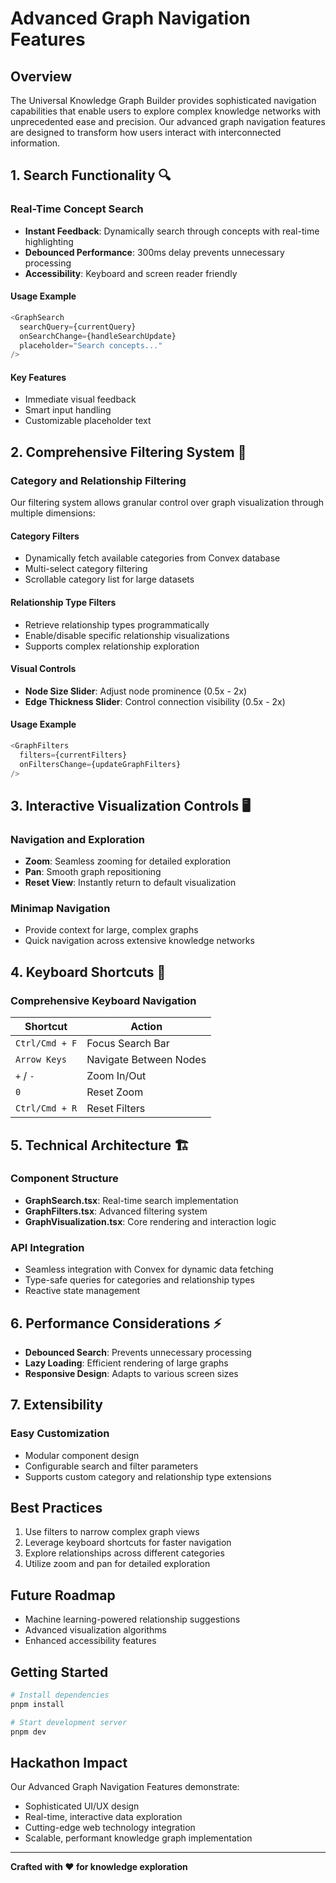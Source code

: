 # Advanced Graph Navigation Features

## Overview

The Universal Knowledge Graph Builder provides sophisticated navigation capabilities that enable users to explore complex knowledge networks with unprecedented ease and precision. Our advanced graph navigation features are designed to transform how users interact with interconnected information.

## 1. Search Functionality 🔍

### Real-Time Concept Search
- **Instant Feedback**: Dynamically search through concepts with real-time highlighting
- **Debounced Performance**: 300ms delay prevents unnecessary processing
- **Accessibility**: Keyboard and screen reader friendly

#### Usage Example
```typescript
<GraphSearch 
  searchQuery={currentQuery}
  onSearchChange={handleSearchUpdate}
  placeholder="Search concepts..."
/>
```

#### Key Features
- Immediate visual feedback
- Smart input handling
- Customizable placeholder text

## 2. Comprehensive Filtering System 🧩

### Category and Relationship Filtering
Our filtering system allows granular control over graph visualization through multiple dimensions:

#### Category Filters
- Dynamically fetch available categories from Convex database
- Multi-select category filtering
- Scrollable category list for large datasets

#### Relationship Type Filters
- Retrieve relationship types programmatically
- Enable/disable specific relationship visualizations
- Supports complex relationship exploration

#### Visual Controls
- **Node Size Slider**: Adjust node prominence (0.5x - 2x)
- **Edge Thickness Slider**: Control connection visibility (0.5x - 2x)

#### Usage Example
```typescript
<GraphFilters 
  filters={currentFilters}
  onFiltersChange={updateGraphFilters}
/>
```

## 3. Interactive Visualization Controls 🖥️

### Navigation and Exploration
- **Zoom**: Seamless zooming for detailed exploration
- **Pan**: Smooth graph repositioning
- **Reset View**: Instantly return to default visualization

### Minimap Navigation
- Provide context for large, complex graphs
- Quick navigation across extensive knowledge networks

## 4. Keyboard Shortcuts 🎹

### Comprehensive Keyboard Navigation

| Shortcut | Action |
|----------|--------|
| `Ctrl/Cmd + F` | Focus Search Bar |
| `Arrow Keys` | Navigate Between Nodes |
| `+` / `-` | Zoom In/Out |
| `0` | Reset Zoom |
| `Ctrl/Cmd + R` | Reset Filters |

## 5. Technical Architecture 🏗️

### Component Structure
- **GraphSearch.tsx**: Real-time search implementation
- **GraphFilters.tsx**: Advanced filtering system
- **GraphVisualization.tsx**: Core rendering and interaction logic

### API Integration
- Seamless integration with Convex for dynamic data fetching
- Type-safe queries for categories and relationship types
- Reactive state management

## 6. Performance Considerations ⚡

- **Debounced Search**: Prevents unnecessary processing
- **Lazy Loading**: Efficient rendering of large graphs
- **Responsive Design**: Adapts to various screen sizes

## 7. Extensibility

### Easy Customization
- Modular component design
- Configurable search and filter parameters
- Supports custom category and relationship type extensions

## Best Practices

1. Use filters to narrow complex graph views
2. Leverage keyboard shortcuts for faster navigation
3. Explore relationships across different categories
4. Utilize zoom and pan for detailed exploration

## Future Roadmap
- Machine learning-powered relationship suggestions
- Advanced visualization algorithms
- Enhanced accessibility features

## Getting Started

```bash
# Install dependencies
pnpm install

# Start development server
pnpm dev
```

## Hackathon Impact

Our Advanced Graph Navigation Features demonstrate:
- Sophisticated UI/UX design
- Real-time, interactive data exploration
- Cutting-edge web technology integration
- Scalable, performant knowledge graph implementation

---

**Crafted with ❤️ for knowledge exploration**